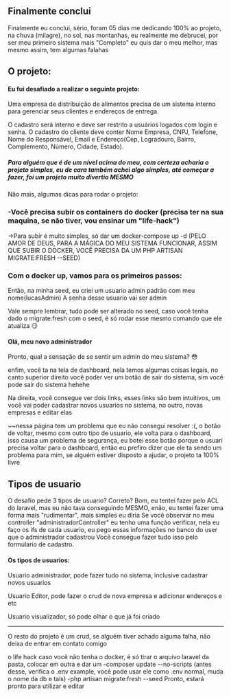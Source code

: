 ## Finalmente conclui 
<p>Finalmente eu conclui, sério, foram  05 dias me dedicando 100% ao projeto, na chuva (milagre), no sol, nas montanhas, eu realmente me debrucei, por ser meu primeiro sistema mais "Completo" eu quis dar o meu melhor, mas mesmo assim, tem algumas falahas<p>

## O projeto:
<h4> Eu fui desafiado a realizar o seguinte projeto:</h4>
<p> Uma empresa de distribuição de alimentos precisa de um sistema interno para gerenciar seus clientes e endereços de entrega.

O cadastro será interno e deve ser restrito a usuários logados com login e senha. O cadastro do cliente deve conter Nome Empresa, CNPJ, Telefone, Nome do Responsável, Email e Endereço(Cep, Logradouro, Bairro, Complemento, Número, Cidade, Estado).</p>
<h5>Para alguém que é de um nível acima do meu, com certeza acharia o projeto simples, eu de cara também achei algo simples, até começar a fazer, foi um projeto muito divertio <strong>MESMO</strong></h5>
Não mais, algumas dicas para rodar o projeto:
<h3>-Você precisa subir os containers do docker (precisa ter na sua maquina, se não tiver, vou ensinar um "life-hack") </h3>
    ->Para subir é muito simples, só dar um docker-compose up -d (PELO AMOR DE DEUS, PARA A MÁGICA DO MEU SISTEMA FUNCIONAR, ASSIM QUE SUBIR O DOCKER, VOCÊ PRECISA DA UM PHP ARTISAN MIGRATE:FRESH --SEED)
 <h3>Com o docker up, vamos para os primeiros passos:</h3>
<p> Então, na minha seed, eu criei um usuario admin padrão com meu nome(lucasAdmin) A senha desse usuario vai ser admin</p>
<p> Vale sempre lembrar, tudo pode ser alterado no seed, caso você tenha dado o migrate:fresh com o seed, é só rodar esse mesmo comando que ele atualiza 😏</p>
<h4>Olá, meu novo administrador</h4>
<p>Pronto, qual a sensação de se sentir um admin do meu sistema? 😳</p>
<p> enfim, você ta na tela de dashboard, nela temos algumas coisas legais, no canto superior direito você poder ver um botão de sair do sistema, sim você pode sair do sistema hehehe</p>
<p>Na direita, você consegue ver dois links, esses links são bem intuitivos, um você vai poder cadastrar novos usuarios no sistema, no outro, novas empresas e editar elas</p>
<p>~~nessa página tem um problema que eu não consegui resolver :(, o botão de voltar, mesmo com outro tipo de usuario, ele volta para o dashboard, isso causa um problema de segurança, eu botei esse botão porque o usuari precisa voltar para o dashboard, então eu prefiro dizer que ele ta sendo um problema para mim, se alguém estiver disposto a ajudar, o projeto ta 100% livre</p>
 
 <h2>Tipos de usuario</h2>
  O desafio pede 3 tipos de usuario? Correto? Bom, eu tentei fazer pelo ACL do laravel, mas eu não tava conseguindo MESMO, enão, eu tentei fazer uma forma mais "rudimentar", mais simples eu diria
Se você observar no meu controller "administradorController" eu tenho uma função verificar, nela eu faço os ifs de cada usuario, eu pego essas informações no banco do user que o administrador cadastrou
Você consegue fazer tudo isso pelo formulario de cadastro.
<h4> Os tipos de usuarios:</h4>
<p> Usuario administrador, pode fazer tudo no sistema, inclusive cadastrar novos usuarios</p>
<p> Usuario Editor, pode fazer o crud de nova empresa e adicionar endereços e etc</p>
<p> Usuario visualizador, só pode olhar o que já foi criado </p>

<hr>

<p>O resto do projeto é um crud, se alguém tiver achado alguma falha, não deixa de entrar em contato comigo<p>



<p> o life hack caso você não tenha o docker, é só tirar o arquivo laravel da pasta, colocar em outra e dar um 
-composer update --no-scripts
 (antes desse, verifica o .env example, você pode usar ele como .env normal, muda o nome da db e tals)
-php artisan migrate:fresh --seed
Pronto, estará pronto para utilizar e editar
